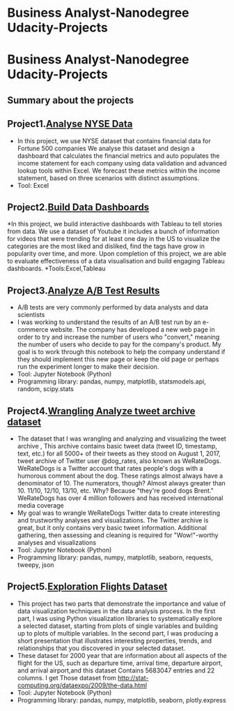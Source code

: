 # Business Analyst-Nanodegree Udacity-Projects
# Business Analyst-Nanodegree Udacity-Projects
## Summary about the projects

## Project1.[Analyse NYSE Data](https://github.com/Nawaf-Alyousef/DAND-Project/tree/main/Project1_Exploring%20Weathr%20Trends)
* In this project, we use NYSE dataset that contains financial data for Fortune 500 companies We analyse this dataset and design a dashboard that calculates the financial metrics and auto populates the income statement for each company using data validation and advanced lookup tools within Excel. We forecast these metrics within the income statement, based on three scenarios with distinct assumptions.
* Tool: Excel

## Project2.[Build Data Dashboards](https://github.com/Nawaf-Alyousef/DAND-Project/tree/main/Project2_Investigate%20Dataset)
*In this project, we build interactive dashboards with Tableau to tell stories from data. We use a dataset of Youtube it includes a bunch of information for videos that were trending for at least one day in the US to visualize the categories are the most liked and disliked, find the tags have grow in popularity over time, and more. Upon completion of this project, we are able to evaluate effectiveness of a data visualisation and build engaging Tableau dashboards.
*Tools:Excel,Tableau

## Project3.[Analyze A/B Test Results](https://github.com/Nawaf-Alyousef/DAND-Project/tree/main/Project3_Analyze%20AB%20Test%20Results)
* A/B tests are very commonly performed by data analysts and data scientists
* I was working to understand the results of an A/B test run by an e-commerce website. The company has developed a new web page in order to try and increase the number of users who "convert," meaning the number of users who decide to pay for the company's product. My  goal is to work through this notebook to help the company understand if they should implement this new page or keep the old page or perhaps run the experiment longer to make their decision.
* Tool: Jupyter Notebook (Python)
* Programming library: pandas, numpy, matplotlib, statsmodels.api, random, scipy.stats

## Project4.[Wrangling Analyze tweet archive dataset](https://github.com/Nawaf-Alyousef/DAND-Project/tree/main/Project4_Wrangling%20Analyze%20data)
* The dataset that I was wrangling and analyzing and visualizing  the tweet archive , This archive contains basic tweet data (tweet ID, timestamp, text, etc.) for all 5000+ of their tweets as they stood on August 1, 2017, tweet archive  of Twitter user @dog_rates, also known as WeRateDogs. WeRateDogs is a Twitter account that rates people's dogs with a humorous comment about the dog. These ratings almost always have a denominator of 10. The numerators, though? Almost always greater than 10. 11/10, 12/10, 13/10, etc. Why? Because "they're good dogs Brent." WeRateDogs has over 4 million followers and has received international media coverage
* My goal was to wrangle WeRateDogs Twitter data to create interesting and trustworthy analyses and visualizations. The Twitter archive is great, but it only contains very basic tweet information. Additional gathering, then assessing and cleaning is required for "Wow!"-worthy analyses and visualizations
* Tool: Jupyter Notebook (Python)
* Programming library: pandas, numpy, matplotlib, seaborn, requests, tweepy, json 

## Project5.[Exploration Flights Dataset](https://github.com/Nawaf-Alyousef/DAND-Project/tree/main/Project5_Exploration%20Flights%20Dataset)
* This project has two parts that demonstrate the importance and value of data visualization techniques in the data analysis process. In the first part, I was using Python visualization libraries to systematically explore a selected dataset, starting from plots of single variables and building up to plots of multiple variables. In the second part, I was producing a short presentation that illustrates interesting properties, trends, and relationships that you discovered in your selected dataset.
* These dataset for 2000 year that are information about all aspects of the flight for the US, such as departure time, arrival time, departure airport, and arrival airport,and this dataset Contains 5683047 entries and 22 columns. I get Those dataset from http://stat-computing.org/dataexpo/2009/the-data.html
* Tool: Jupyter Notebook (Python)
* Programming library: pandas, numpy, matplotlib, seaborn, plotly.express

